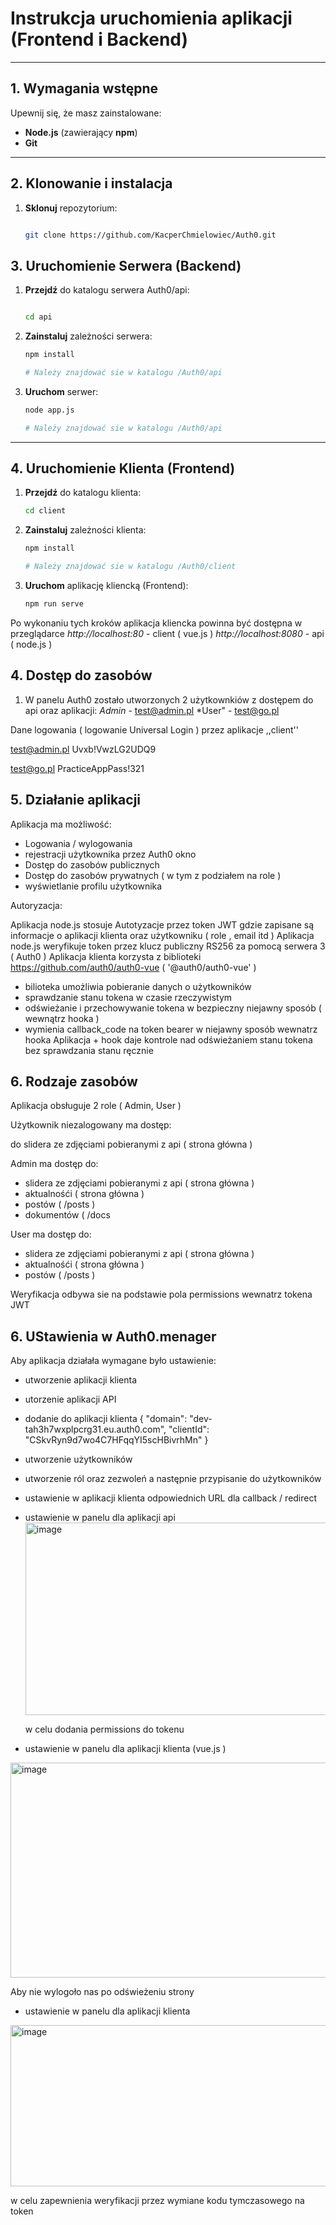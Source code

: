 # Instrukcja uruchomienia aplikacji (Frontend i Backend)

---

## 1. Wymagania wstępne

Upewnij się, że masz zainstalowane:

* **Node.js** (zawierający **npm**)
* **Git**

---

## 2. Klonowanie i instalacja

1.  **Sklonuj** repozytorium:
    ```bash
    
    git clone https://github.com/KacperChmielowiec/Auth0.git
    ```

## 3. Uruchomienie Serwera (Backend)

1.  **Przejdź** do katalogu serwera Auth0/api:
    ```bash
    
    cd api
    ```

2.  **Zainstaluj** zależności serwera:
    ```bash
    npm install
    
    # Należy znajdować sie w katalogu /Auth0/api
    ```

3.  **Uruchom** serwer:
    ```bash
    node app.js
    
    # Należy znajdować sie w katalogu /Auth0/api
    ```

---

## 4. Uruchomienie Klienta (Frontend)


1.  **Przejdź** do katalogu klienta:
    ```bash
    cd client
    ```

2.  **Zainstaluj** zależności klienta:
    ```bash
    npm install
    
    # Należy znajdować sie w katalogu /Auth0/client
    ```

3.  **Uruchom** aplikację kliencką (Frontend):
    ```bash
    npm run serve
    ```

Po wykonaniu tych kroków aplikacja kliencka powinna być dostępna w przeglądarce
*http://localhost:80* - client ( vue.js )
*http://localhost:8080* - api ( node.js )

## 4. Dostęp do zasobów

1. W panelu Auth0 zostało utworzonych 2 użytkownkiów z dostępem do api oraz aplikacji:
   *Admin* - test@admin.pl
   *User" - test@go.pl

Dane logowania ( logowanie Universal Login ) przez aplikacje ,,client''

test@admin.pl
Uvxb!VwzLG2UDQ9

test@go.pl
PracticeAppPass!321


## 5. Działanie aplikacji

Aplikacja ma możliwość:

- Logowania / wylogowania
- rejestracji użytkownika przez Auth0 okno
- Dostęp do zasobów publicznych
- Dostęp do zasobów prywatnych ( w tym z podziałem na role )
- wyświetlanie profilu użytkownika

Autoryzacja:

Aplikacja node.js stosuje Autotyzacje przez token JWT gdzie zapisane są informacje o aplikacji klienta oraz użytkowniku ( role , email itd )
Aplikacja node.js weryfikuje token przez klucz publiczny RS256 za pomocą serwera 3 ( Auth0 )
Aplikacja klienta korzysta z biblioteki  https://github.com/auth0/auth0-vue (  '@auth0/auth0-vue' )
- bilioteka umożliwia pobieranie danych o użytkowników
- sprawdzanie stanu tokena w czasie rzeczywistym
- odświeżanie i przechowywanie tokena w bezpieczny niejawny sposób ( wewnątrz hooka )
- wymienia callback_code na token bearer w niejawny sposób  wewnatrz hooka
Aplikacja + hook daje kontrole nad odświeżaniem stanu tokena bez sprawdzania stanu ręcznie

## 6. Rodzaje zasobów

Aplikacja obsługuje 2 role ( Admin, User )

Użytkownik niezalogowany ma dostęp:

do slidera ze zdjęciami pobieranymi z api  ( strona główna )

Admin ma dostęp do:

- slidera ze zdjęciami pobieranymi z api  ( strona główna )
- aktualnośći ( strona główna )
- postów ( /posts )
- dokumentów ( /docs

User ma dostęp do:

- slidera ze zdjęciami pobieranymi z api  ( strona główna )
- aktualnośći ( strona główna )
- postów ( /posts )


Weryfikacja odbywa sie na podstawie pola permissions wewnatrz tokena JWT 


## 6. UStawienia w Auth0.menager

Aby aplikacja działała wymagane było ustawienie:

- utworzenie aplikacji klienta
- utorzenie aplikacji API
- dodanie do aplikacji klienta 
    {
      "domain": "dev-tah3h7wxplpcrg31.eu.auth0.com",
      "clientId": "CSkvRyn9d7wo4C7HFqqYI5scHBivrhMn"
    }
- utworzenie użytkowników
- utworzenie ról oraz zezwoleń a następnie przypisanie do użytkowników
- ustawienie w aplikacji klienta odpowiednich URL dla callback / redirect
- ustawienie w panelu dla aplikacji api 
  <img width="1034" height="308" alt="image" src="https://github.com/user-attachments/assets/f947ee4e-e3aa-4d2e-a87c-b922b91c4d90" />

  w celu dodania permissions do tokenu

- ustawienie w panelu dla aplikacji klienta  (vue.js )

<img width="1088" height="344" alt="image" src="https://github.com/user-attachments/assets/35ccbd31-dc88-46cc-b35b-efa1bd4a9928" />

Aby nie wylogoło nas po odświeżeniu strony

- ustawienie w panelu dla aplikacji klienta
<img width="1011" height="258" alt="image" src="https://github.com/user-attachments/assets/c39a8aac-d87d-4265-b545-bebb731f551c" />

w celu zapewnienia weryfikacji przez wymiane kodu tymczasowego na token













